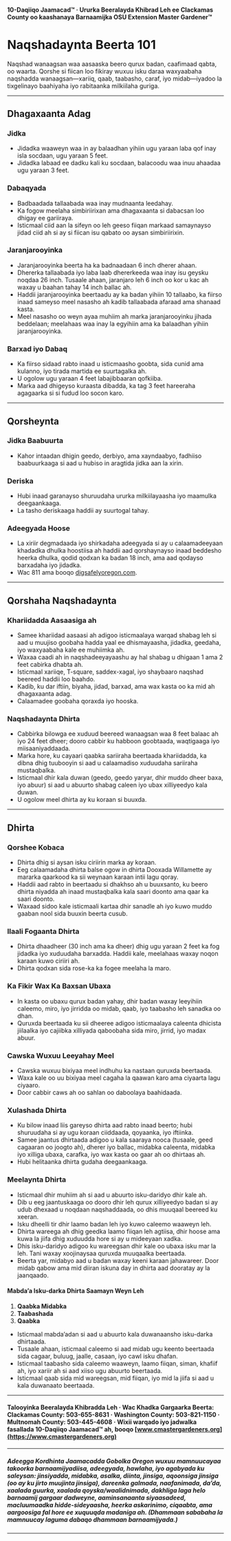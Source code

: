 #### 10-Daqiiqo Jaamacad™ · Ururka Beeralayda Khibrad Leh ee Clackamas County oo kaashanaya Barnaamijka OSU Extension Master Gardener™

# Naqshadaynta Beerta 101

Naqshad wanaagsan waa aasaaska beero qurux badan, caafimaad qabta, oo waarta. Qorshe si fiican loo fikiray wuxuu isku daraa waxyaabaha naqshadda wanaagsan—xariiq, qaab, taabasho, caraf, iyo midab—iyadoo la tixgelinayo baahiyaha iyo rabitaanka milkiilaha guriga.

---

## Dhagaxaanta Adag

### Jidka

- Jidadka waaweyn waa in ay balaadhan yihiin ugu yaraan laba qof inay isla socdaan, ugu yaraan 5 feet.
- Jidadka labaad ee dadku kali ku socdaan, balacoodu waa inuu ahaadaa ugu yaraan 3 feet.

### Dabaqyada

- Badbaadada tallaabada waa inay mudnaanta leedahay.
- Ka fogow meelaha simbiriirixan ama dhagaxaanta si dabacsan loo dhigay ee gariiraya.
- Isticmaal ciid aan la sifeyn oo leh geeso fiiqan markaad samaynayso jidad ciid ah si ay si fiican isu qabato oo aysan simbiriirixin.

### Jaranjarooyinka

- Jaranjarooyinka beerta ha ka badnaadaan 6 inch dherer ahaan.
- Dhererka tallaabada iyo laba laab dhererkeeda waa inay isu geysku noqdaa 26 inch. Tusaale ahaan, jaranjaro leh 6 inch oo kor u kac ah waxay u baahan tahay 14 inch ballac ah.
- Haddii jaranjarooyinka beertaadu ay ka badan yihiin 10 tallaabo, ka fiirso inaad sameyso meel nasasho ah kadib tallaabada afaraad ama shanaad kasta.
- Meel nasasho oo weyn ayaa muhiim ah marka jaranjarooyinku jihada beddelaan; meelahaas waa inay la egyihiin ama ka balaadhan yihiin jaranjarooyinka.

### Barxad iyo Dabaq

- Ka fiirso sidaad rabto inaad u isticmaasho goobta, sida cunid ama kulanno, iyo tirada martida ee suurtagalka ah.
- U ogolow ugu yaraan 4 feet labajibbaaran qofkiiba.
- Marka aad dhigeyso kuraasta dibadda, ka tag 3 feet hareeraha agagaarka si si fudud loo socon karo.

---

## Qorsheynta

### Jidka Baabuurta

- Kahor intaadan dhigin geedo, derbiyo, ama xayndaabyo, fadhiiso baabuurkaaga si aad u hubiso in aragtida jidka aan la xirin.

### Deriska

- Hubi inaad garanayso shuruudaha ururka milkiilayaasha iyo maamulka deegaankaaga.
- La tasho deriskaaga haddii ay suurtogal tahay.

### Adeegyada Hoose

- La xiriir degmadaada iyo shirkadaha adeegyada si ay u calaamadeeyaan khadadka dhulka hoostiisa ah haddii aad qorshaynayso inaad beddesho heerka dhulka, qodid qodxan ka badan 18 inch, ama aad qodayso barxadaha iyo jidadka.
- Wac 811 ama booqo [digsafelyoregon.com](https://digsafelyoregon.com).

---

## Qorshaha Naqshadaynta

### Khariidadda Aasaasiga ah

- Samee khariidad aasaasi ah adigoo isticmaalaya warqad shabag leh si aad u muujiso goobaha hadda yaal ee dhismayaasha, jidadka, geedaha, iyo waxyaabaha kale ee muhiimka ah.
- Waxaa caadi ah in naqshadeeyayaashu ay hal shabag u dhigaan 1 ama 2 feet cabirka dhabta ah.
- Isticmaal xariiqe, T-square, saddex-xagal, iyo shaybaaro naqshad beereed haddii loo baahdo.
- Kadib, ku dar iftiin, biyaha, jidad, barxad, ama wax kasta oo ka mid ah dhagaxaanta adag.
- Calaamadee goobaha qoraxda iyo hooska.

### Naqshadaynta Dhirta

- Cabbirka bilowga ee xuduud beereed wanaagsan waa 8 feet balaac ah iyo 24 feet dheer; dooro cabbir ku habboon goobtaada, waqtigaaga iyo miisaaniyaddaada.
- Marka hore, ku cayaari qaabka sariiraha beertaada khariidadda, ka dibna dhig tuubooyin si aad u calaamadiso xuduudaha sariiraha mustaqbalka.
- Isticmaal dhir kala duwan (geedo, geedo yaryar, dhir muddo dheer baxa, iyo abuur) si aad u abuurto shabag caleen iyo ubax xilliyeedyo kala duwan.
- U ogolow meel dhirta ay ku koraan si buuxda.

---

## Dhirta

### Qorshee Kobaca

- Dhirta dhig si aysan isku ciriirin marka ay koraan.
- Eeg calaamadaha dhirta balse ogow in dhirta Dooxada Willamette ay mararka qaarkood ka sii weynaan karaan intii lagu qoray.
- Haddii aad rabto in beertaadu si dhakhso ah u buuxsanto, ku beero dhirta niyadda ah inaad mustaqbalka kala saari doonto ama qaar ka saari doonto.
- Waxaad sidoo kale isticmaali kartaa dhir sanadle ah iyo kuwo muddo gaaban nool sida buuxin beerta cusub.

### Ilaali Fogaanta Dhirta

- Dhirta dhaadheer (30 inch ama ka dheer) dhig ugu yaraan 2 feet ka fog jidadka iyo xuduudaha barxadda. Haddii kale, meelahaas waxay noqon karaan kuwo ciriiri ah.
- Dhirta qodxan sida rose-ka ka fogee meelaha la maro.

### Ka Fikir Wax Ka Baxsan Ubaxa

- In kasta oo ubaxu qurux badan yahay, dhir badan waxay leeyihiin caleemo, miro, iyo jirridda oo midab, qaab, iyo taabasho leh sanadka oo dhan.
- Quruxda beertaada ku sii dheeree adigoo isticmaalaya caleenta dhicista jiilaalka iyo cajiibka xilliyada qaboobaha sida miro, jirrid, iyo madax abuur.

### Cawska Wuxuu Leeyahay Meel

- Cawska wuxuu bixiyaa meel indhuhu ka nastaan quruxda beertaada.
- Waxa kale oo uu bixiyaa meel cagaha la qaawan karo ama ciyaarta lagu ciyaaro.
- Door cabbir caws ah oo sahlan oo daboolaya baahidaada.

### Xulashada Dhirta

- Ku bilow inaad liis gareyso dhirta aad rabto inaad beerto; hubi shuruudaha si ay ugu koraan ciiddaada, qoyaanka, iyo iftiinka.
- Samee jaantus dhirtaada adigoo u kala saaraya nooca (tusaale, geed cagaaran oo joogto ah), dherer iyo ballac, midabka caleenta, midabka iyo xilliga ubaxa, carafka, iyo wax kasta oo gaar ah oo dhirtaas ah.
- Hubi helitaanka dhirta gudaha deegaankaaga.

### Meelaynta Dhirta

- Isticmaal dhir muhiim ah si aad u abuurto isku-daridyo dhir kale ah.
- Dib u eeg jaantuskaaga oo dooro dhir leh qurux xilliyeedyo badan si ay udub dhexaad u noqdaan naqshaddaada, oo dhis muuqaal beereed ku xeeran.
- Isku dheelli tir dhir laamo badan leh iyo kuwo caleemo waaweyn leh.
- Dhirta wareega ah dhig geedka laamo fiiqan leh agtiisa, dhir hoose ama kuwa la jiifa dhig xuduudda hore si ay u mideeyaan xadka.
- Dhis isku-daridyo adigoo ku wareegsan dhir kale oo ubaxa isku mar la leh. Tani waxay xoojinaysaa quruxda muuqaalka beertaada.
- Beerta yar, midabyo aad u badan waxay keeni karaan jahawareer. Door midab qabow ama mid diiran iskuna day in dhirta aad dooratay ay la jaanqaado.

#### Mabda’a Isku-darka Dhirta Saamayn Weyn Leh

1. **Qaabka Midabka**
2. **Taabashada**
3. **Qaabka**

- Isticmaal mabda’adan si aad u abuurto kala duwanaansho isku-darka dhirtaada.
- Tusaale ahaan, isticmaal caleemo si aad midab ugu keento beertaada sida cagaar, buluug, jaalle, casaan, iyo cawl isku dhafan.
- Isticmaal taabasho sida caleemo waaweyn, laamo fiiqan, siman, khafiif ah, iyo xariir ah si aad xiiso ugu abuurto beertaada.
- Isticmaal qaab sida mid wareegsan, mid fiiqan, iyo mid la jiifa si aad u kala duwanaato beertaada.

---

#### Talooyinka Beeralayda Khibradda Leh · Wac Khadka Gargaarka Beerta: Clackamas County: 503-655-8631 · Washington County: 503-821-1150 · Multnomah County: 503-445-4608 · Wixii warqado iyo jadwalka fasallada 10-Daqiiqo Jaamacad™ ah, booqo [www.cmastergardeners.org](https://www.cmastergardeners.org)

---

##### Adeegga Kordhinta Jaamacadda Gobolka Oregon wuxuu mamnuucayaa takoorka barnaamijyadiisa, adeegyada, hawlaha, iyo agabyada ku saleysan: jinsiyadda, midabka, asalka, diinta, jinsiga, aqoonsiga jinsiga (oo ay ku jirto muujinta jinsiga), dareenka galmada, naafanimada, da’da, xaalada guurka, xaalada qoyska/waalidnimada, dakhliga laga helo barnaamij gargaar dadweyne, aaminsanaanta siyaasadeed, macluumaadka hidde-sideyaasha, heerka askarinimo, ciqaabta, ama aargoosiga fal hore ee xuquuqda madaniga ah. (Dhammaan sababaha la mamnuucay laguma dabaqo dhammaan barnaamijyada.)
---